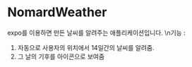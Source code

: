 # NomardWeather
expo를 이용하면 만든 날씨를 알려주는 애플리케이션입니다.
\n기능 : 
1. 자동으로 사용자의 위치에서 14일간의 날씨를 알려줌.
2. 그 날의 기후를 아이콘으로 보여줌
  
